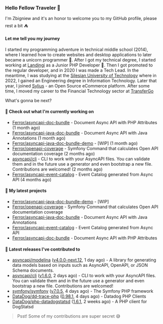### Hello Fellow Traveler 👋

I'm Zbigniew and it's an honor to welcome you to my GitHub profile, please rest a bit ⛺️

#### Let me tell you my journey

I started my programming adventure in technical middle school (2014), where I learned how to create websites and desktop applications to later became a unicorn programmer 🦄. After I got my technical degree, I started working at [Landingi](https://github.com/landingi) as a Junior PHP Developer 🥇. Then I got promoted to the regular developer, and in 2020 I was made a Tech Lead. In the meantime, I was studying at the [Silesian University of Technology](https://www.polsl.pl/en/) where in 2022, I gained an Engineering degree in Information Technology. Later that year, I joined [Sylius](https://github.com/sylius) - an Open Source eCommerce platform. After some time, I moved my career to the Financial Technology sector at [TransferGo](https://github.com/transfergo)

What's gonna be next?

#### 👷 Check out what I'm currently working on

- [Ferror/asyncapi-doc-bundle](https://github.com/Ferror/asyncapi-doc-bundle) - Document Async API with PHP Attributes (1 month ago)
- [Ferror/asyncapi-java-doc-bundle](https://github.com/Ferror/asyncapi-java-doc-bundle) - Document Async API with Java Annotations (1 month ago)
- [Ferror/asyncapi-java-doc-bundle-demo](https://github.com/Ferror/asyncapi-java-doc-bundle-demo) - [WIP] (1 month ago)
- [Ferror/openapi-coverage](https://github.com/Ferror/openapi-coverage) - Symfony Command that calculates Open API documentation coverage (2 months ago)
- [asyncapi/cli](https://github.com/asyncapi/cli) - CLI to work with your AsyncAPI files. You can validate them and in the future use a generator and even bootstrap a new file. Contributions are welcomed! (2 months ago)
- [Ferror/asyncapi-event-catalog](https://github.com/Ferror/asyncapi-event-catalog) - Event Catalog generated from Async API (4 months ago)

#### 🌱 My latest projects

- [Ferror/asyncapi-java-doc-bundle-demo](https://github.com/Ferror/asyncapi-java-doc-bundle-demo) - [WIP]
- [Ferror/openapi-coverage](https://github.com/Ferror/openapi-coverage) - Symfony Command that calculates Open API documentation coverage
- [Ferror/asyncapi-java-doc-bundle](https://github.com/Ferror/asyncapi-java-doc-bundle) - Document Async API with Java Annotations
- [Ferror/asyncapi-event-catalog](https://github.com/Ferror/asyncapi-event-catalog) - Event Catalog generated from Async API
- [Ferror/asyncapi-doc-bundle](https://github.com/Ferror/asyncapi-doc-bundle) - Document Async API with PHP Attributes

#### 🔭 Latest releases I've contributed to

- [asyncapi/modelina](https://github.com/asyncapi/modelina) ([v4.0.0-next.12](https://github.com/asyncapi/modelina/releases/tag/v4.0.0-next.12), 1 day ago) - A library for generating data models based on inputs such as AsyncAPI, OpenAPI, or JSON Schema documents.
- [asyncapi/cli](https://github.com/asyncapi/cli) ([v1.6.0](https://github.com/asyncapi/cli/releases/tag/v1.6.0), 2 days ago) - CLI to work with your AsyncAPI files. You can validate them and in the future use a generator and even bootstrap a new file. Contributions are welcomed!
- [symfony/symfony](https://github.com/symfony/symfony) ([v7.0.5](https://github.com/symfony/symfony/releases/tag/v7.0.5), 4 days ago) - The Symfony PHP framework
- [DataDog/dd-trace-php](https://github.com/DataDog/dd-trace-php) ([0.98.1](https://github.com/DataDog/dd-trace-php/releases/tag/0.98.1), 4 days ago) - Datadog PHP Clients
- [DataDog/php-datadogstatsd](https://github.com/DataDog/php-datadogstatsd) ([1.6.1](https://github.com/DataDog/php-datadogstatsd/releases/tag/1.6.1), 2 weeks ago) - A PHP client for DogStatsd

>
> Psst! Some of my contributions are super secret 😅
>
